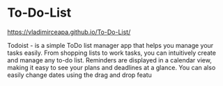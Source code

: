 # To-Do-List
https://vladimirceapa.github.io/To-Do-List/

Todoist - is a simple ToDo list manager app that helps you manage your tasks easily. 
From shopping lists to work tasks, you can intuitively create and manage any to-do list. 
Reminders are displayed in a calendar view, making it easy to see your plans and deadlines at a glance. 
You can also easily change dates using the drag and drop featu
